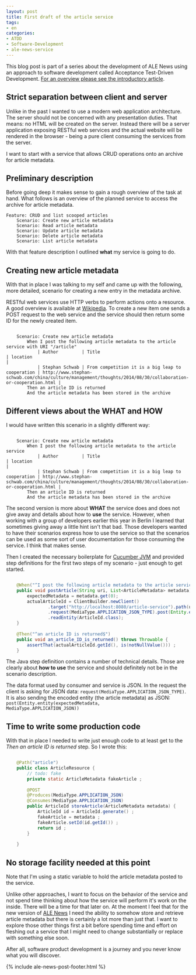 ```yaml
---
layout: post
title: First draft of the article service
tags:
- en
categories:
- ATDD
- Software-Development
- ale-news-service
---
```

This blog post is part of a series about the development of ALE News using an approach to software development called Acceptance Test-Driven Development. <a href="/ale-news.html">For an overview please see the introductory article</a>.

## Strict separation between client and server
Unlike in the past I wanted to use a modern web application architecture. The server should not be concerned with any presentation duties. That means: no HTML will be created on the server. Instead there will be a server application exposing RESTful web services and the actual website will be rendered in the browser - being a pure client consuming the services from the server.

I want to start with a service that allows CRUD operations onto an archive for article metadata.

## Preliminary description
Before going deep it makes sense to gain a rough overview of the task at hand. What follows is an overview of the planned service to access the archive for article metadata.

	Feature: CRUD and list scooped articles
		Scenario: Create new article metadata
		Scenario: Read article metadata
		Scenario: Update article metadata
		Scenario: Delete article metadata
		Scenario: List article metadata

With that feature description I outlined **what** my service is going to do.

## Creating new article metadata
With that in place I was talking to my self and came up with the following, more detailed, scenario for creating a new entry in the metadata archive.

RESTful web services use HTTP verbs to perform actions onto a resource. A good overview is available at [Wikipedia](http://en.wikipedia.org/wiki/Representational_State_Transfer). To create a new item one sends a POST request to the web service and the service should then return some ID for the newly created item.

```gherkin

	Scenario: Create new article metadata
		When I post the following article metadata to the article service with URI "/article"
			| Author         | Title                                            | location                                                                                                     |
			| Stephan Schwab | From competition it is a big leap to cooperation | http://www.stephan-schwab.com/china/culture/management/thoughts/2014/08/30/collaboration-or-cooperation.html |
		Then an article ID is returned
		And the article metadata has been stored in the archive
```

## Different views about the WHAT and HOW
I would have written this scenario in a slightly different way:

```gherkin

	Scenario: Create new article metadata
		When I post the following article metadata to the article service
			| Author         | Title                                            | location                                                                                                     |
			| Stephan Schwab | From competition it is a big leap to cooperation | http://www.stephan-schwab.com/china/culture/management/thoughts/2014/08/30/collaboration-or-cooperation.html |
		Then an article ID is returned
		And the article metadata has been stored in the archive
```

The second version is more about **WHAT** the service does and does not give away and details about how to **use** the service. However, when working with a group of developers earlier this year in Berlin I learned that sometimes giving away a little hint isn't that bad. Those developers wanted to have their scenarios express how to use the service so that the scenarios can be used as some sort of user documentation for those consuming the service. I think that makes sense.

Then I created the necessary boilerplate for [Cucumber JVM](https://github.com/cucumber/cucumber-jvm) and provided step definitions for the first two steps of my scenario - just enough to get started.

```java

	@When("^I post the following article metadata to the article service with URI \"(.*?)\"$")
	public void postArticle(String uri, List<ArticleMetadata> metadata) throws Throwable {
		expectedMetadata = metadata.get(0);
		actualArticleId = ClientBuilder.newClient()
	            .target("http://localhost:8080/article-service").path(uri)
	            .request(MediaType.APPLICATION_JSON_TYPE).post(Entity.entity(expectedMetadata, MediaType.APPLICATION_JSON))
	            .readEntity(ArticleId.class);
	}
	
	@Then("^an article ID is returned$")
	public void an_article_ID_is_returned() throws Throwable {
		assertThat(actualArticleId.getId(), is(notNullValue())) ;
	}
```

The Java step definition contains a number of technical details. Those are clearly about **how to use** the service and should definitely not be in the scenario description.

The data format used by consumer and service is JSON. In the request the client is asking for JSON data: <code>request(MediaType.APPLICATION_JSON_TYPE)</code>. It is also sending the encoded entity (the article metadata) as JSON: <code>post(Entity.entity(expectedMetadata, MediaType.APPLICATION_JSON))</code>

## Time to write some production code
With that in place I needed to write just enough code to at least get to the *Then an article ID is returned* step. So I wrote this:

```java

	@Path("article")
	public class ArticleResource {
		// todo: fake
		private static ArticleMetadata fakeArticle ;
		
	    @POST
	    @Produces(MediaType.APPLICATION_JSON)
	    @Consumes(MediaType.APPLICATION_JSON)
	    public ArticleId storeArticle(ArticleMetadata metadata) {
	    	ArticleId id = ArticleId.generate() ;
	    	fakeArticle = metadata ;
	        fakeArticle.setId(id.getId()) ;
	        return id ;
	    }
		
	}
```
## No storage facility needed at this point
Note that I'm using a static variable to hold the article metadata posted to the service.

Unlike other approaches, I want to focus on the behavior of the service and not spend time thinking about how the service will perform it's work on the inside. There will be a time for that later on. At the moment I feel that for the new version of [ALE News](http://www.ale-news.com) I need the ability to somehow store and retrieve article metadata but there is certainly a lot more than just that. I want to explore those other things first a bit before spending time and effort on fleshing out a service that I might need to change substantially or replace with something else soon.

After all, software product development is a journey and you never know what you will discover.

{% include ale-news-post-footer.html %}
